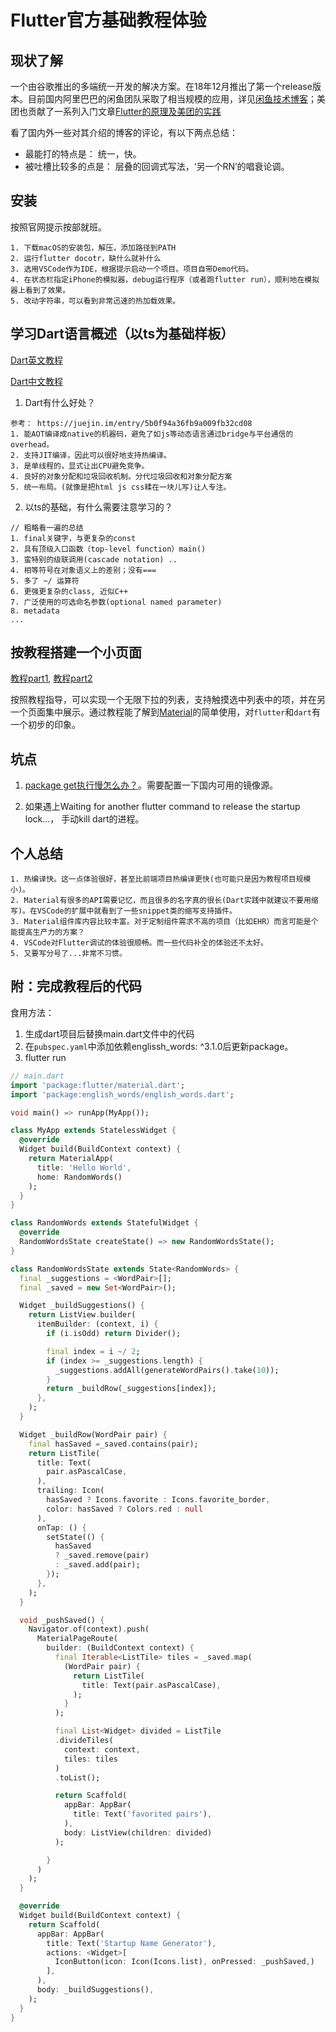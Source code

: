 # Flutter官方基础教程体验

## 现状了解

一个由谷歌推出的多端统一开发的解决方案。在18年12月推出了第一个release版本。目前国内阿里巴巴的闲鱼团队采取了相当规模的应用，详见[闲鱼技术博客](https://yq.aliyun.com/teams/290)；美团也贡献了一系列入门文章[Flutter的原理及美团的实践](https://zhuanlan.zhihu.com/p/41731412)

看了国内外一些对其介绍的博客的评论，有以下两点总结：

* 最能打的特点是： 统一，快。
* 被吐槽比较多的点是： 层叠的回调式写法，‘另一个RN’的唱衰论调。

## 安装

按照官网提示按部就班。

```
1. 下载macOS的安装包，解压，添加路径到PATH
2. 运行flutter docotr，缺什么就补什么
3. 选用VSCode作为IDE，根据提示启动一个项目。项目自带Demo代码。
4. 在状态栏指定iPhone的模拟器，debug运行程序（或者跑flutter run），顺利地在模拟器上看到了效果。
5. 改动字符串，可以看到非常迅速的热加载效果。
```



## 学习Dart语言概述（以ts为基础样板）

[Dart英文教程](https://www.dartlang.org/guides/language/language-tour)

[Dart中文教程](http://dart.goodev.org/guides/language/language-tour)

1. Dart有什么好处？

```
参考： https://juejin.im/entry/5b0f94a36fb9a009fb32cd08
1. 能AOT编译成native的机器码，避免了如js等动态语言通过bridge与平台通信的overhead。
2. 支持JIT编译，因此可以很好地支持热编译。
3. 是单线程的，显式让出CPU避免竞争。
4. 良好的对象分配和垃圾回收机制。分代垃圾回收和对象分配方案
5. 统一布局。(就像是把html js css糅在一块儿写)让人专注。
```

2. 以ts的基础，有什么需要注意学习的？

```
// 粗略看一遍的总结
1. final关键字，与更复杂的const
2. 具有顶级入口函数（top-level function）main()
3. 蛮特别的级联调用(cascade notation) ..
4. 相等符号在对象语义上的差别；没有===
5. 多了 ~/ 运算符
6. 更强更复杂的class, 近似C++
7. 广泛使用的可选命名参数(optional named parameter)
8. metadata
...
```



## 按教程搭建一个小页面

[教程part1](https://flutter.dev/docs/get-started/codelab), [教程part2](https://codelabs.developers.google.com/codelabs/first-flutter-app-pt2)

按照教程指导，可以实现一个无限下拉的列表，支持触摸选中列表中的项，并在另一个页面集中展示。通过教程能了解到[Material](https://flutter.dev/docs/development/ui/widgets/material)的简单使用，对`flutter`和`dart`有一个初步的印象。



## 坑点

1. [package get执行慢怎么办？](https://flutter.dev/community/china)。需要配置一下国内可用的镜像源。

2. 如果遇上Waiting for another flutter command to release the startup lock...， 手动kill dart的进程。



## 个人总结

```
1. 热编译快。这一点体验很好，甚至比前端项目热编译更快(也可能只是因为教程项目规模小)。
2. Material有很多的API需要记忆，而且很多的名字真的很长(Dart实践中就建议不要用缩写)。在VSCode的扩展中就看到了一些snippet类的缩写支持插件。
3. Material组件库内容比较丰富。对于定制组件需求不高的项目（比如EHR）而言可能是个能提高生产力的方案？
4. VSCode对Flutter调试的体验很顺畅。而一些代码补全的体验还不太好。
5. 又要写分号了...非常不习惯。
```



## 附：完成教程后的代码

食用方法： 

1. 生成dart项目后替换main.dart文件中的代码
2. 在`pubspec.yaml`中添加依赖englissh_words: ^3.1.0后更新package。
3. flutter run

```dart
// main.dart
import 'package:flutter/material.dart';
import 'package:english_words/english_words.dart';

void main() => runApp(MyApp());

class MyApp extends StatelessWidget {
  @override
  Widget build(BuildContext context) {
    return MaterialApp(
      title: 'Hello World',
      home: RandomWords()
    );
  }
}

class RandomWords extends StatefulWidget {
  @override
  RandomWordsState createState() => new RandomWordsState();
}

class RandomWordsState extends State<RandomWords> {
  final _suggestions = <WordPair>[];
  final _saved = new Set<WordPair>();

  Widget _buildSuggestions() {
    return ListView.builder(
      itemBuilder: (context, i) {
        if (i.isOdd) return Divider();

        final index = i ~/ 2;
        if (index >= _suggestions.length) {
          _suggestions.addAll(generateWordPairs().take(10));
        }
        return _buildRow(_suggestions[index]);
      },
    );
  }

  Widget _buildRow(WordPair pair) {
    final hasSaved =_saved.contains(pair);
    return ListTile(
      title: Text(
        pair.asPascalCase,
      ),
      trailing: Icon(
        hasSaved ? Icons.favorite : Icons.favorite_border,
        color: hasSaved ? Colors.red : null
      ),
      onTap: () {
        setState(() {
          hasSaved
          ? _saved.remove(pair)
          : _saved.add(pair);
        });
      },
    );
  }

  void _pushSaved() {
    Navigator.of(context).push(
      MaterialPageRoute(
        builder: (BuildContext context) {
          final Iterable<ListTile> tiles = _saved.map(
            (WordPair pair) {
              return ListTile(
                title: Text(pair.asPascalCase),
              );
            }
          );

          final List<Widget> divided = ListTile
          .divideTiles(
            context: context,
            tiles: tiles
          )
          .toList();

          return Scaffold(
            appBar: AppBar(
              title: Text('favorited pairs'),
            ),
            body: ListView(children: divided)
          );

        }
      )
    );
  }

  @override
  Widget build(BuildContext context) {
    return Scaffold(
      appBar: AppBar(
        title: Text('Startup Name Generator'),
        actions: <Widget>[
          IconButton(icon: Icon(Icons.list), onPressed: _pushSaved,)
        ],
      ),
      body: _buildSuggestions(),
    );
  }
}
```

